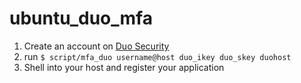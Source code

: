 ubuntu_duo_mfa
==============

1. Create an account on [Duo Security](http://duosecurity.com)
1. run `$ script/mfa_duo username@host duo_ikey duo_skey duohost`
1. Shell into your host and register your application


